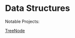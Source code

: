 # Data Structures

Notable Projects:

<a href="https://github.com/aadikatyal/DataStructures/tree/master/src/node">TreeNode</a>
